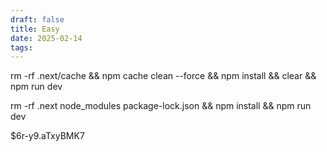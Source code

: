 ```yaml
---
draft: false
title: Easy
date: 2025-02-14
tags:
---
```

rm -rf .next/cache &&
npm cache clean --force &&
npm install &&
clear &&
npm run dev

rm -rf .next node_modules package-lock.json &&
npm install &&
npm run dev

$6r-y9.aTxyBMK7
